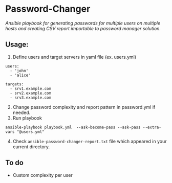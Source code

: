 # Password-Changer
_Ansible playbook for generating passwords for multiple users on multiple hosts and creating CSV report importable to password manager solution._

## Usage:
1. Define users and target servers in yaml file (ex. users.yml)
```
users:
  - 'john'
  - 'alice'

targets:
  - srv1.example.com
  - srv2.example.com
  - srv3.example.com

```
2. Change password complexity and report pattern in password.yml if needed.
3. Run playbook
```
ansible-playbook playbook.yml  --ask-become-pass --ask-pass --extra-vars "@users.yml"
```
4. Check ```ansible-password-changer-report.txt``` file which appeared in your current directory.

## To do
- Custom complexity per user